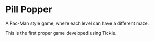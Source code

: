 Pill Popper
===========

A Pac-Man style game, where each level can have a different maze.

This is the first proper game developed using Tickle.

